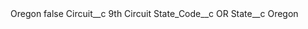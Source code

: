 <?xml version="1.0" encoding="UTF-8"?>
<CustomMetadata xmlns="http://soap.sforce.com/2006/04/metadata" xmlns:xsi="http://www.w3.org/2001/XMLSchema-instance" xmlns:xsd="http://www.w3.org/2001/XMLSchema">
    <label>Oregon</label>
    <protected>false</protected>
    <values>
        <field>Circuit__c</field>
        <value xsi:type="xsd:string">9th Circuit</value>
    </values>
    <values>
        <field>State_Code__c</field>
        <value xsi:type="xsd:string">OR</value>
    </values>
    <values>
        <field>State__c</field>
        <value xsi:type="xsd:string">Oregon</value>
    </values>
</CustomMetadata>
